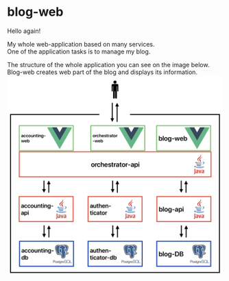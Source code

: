 # blog-web

Hello again!

My whole web-application based on many services.
<br>One of the application tasks is to manage my blog.

The structure of the whole application you can see on the image below.
Blog-web creates web part of the blog and displays its information.
<img src="https://github.com/JavaGath/JavaGath/blob/main/javagath-app-structure.png?raw=true" width="700">
